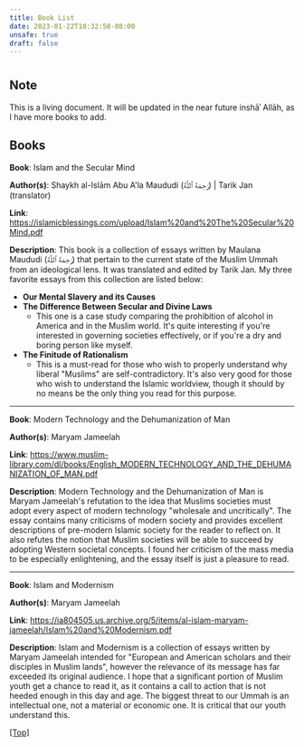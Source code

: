 ```yaml
--- 
title: Book List
date: 2023-01-22T10:32:58-08:00
unsafe: true
draft: false
---
```


# <a name="top"></a>

## Note

This is a living document. It will be updated in the near future inshāʾ Allāh, as I have more books to add. 

## Books

**Book**: Islam and the Secular Mind

**Author(s)**: Shaykh al-Islām Abu A'la Maududi (رَحِمَهُ ٱللَّٰهُ) | Tarik Jan (translator)

**Link**: https://islamicblessings.com/upload/Islam%20and%20The%20Secular%20Mind.pdf 

**Description**: This book is a collection of essays written by Maulana Maududi (رَحِمَهُ ٱللَّٰهُ) that pertain to the current state of the Muslim Ummah from an ideological lens. It was translated and edited by Tarik Jan. My three favorite essays from this collection are listed below:

* **Our Mental Slavery and its Causes**
* **The Difference Between Secular and Divine Laws**
    * This one is a case study comparing the prohibition of alcohol in America and in the Muslim world. It's quite interesting if you're interested in governing societies effectively, or if you're a dry and boring person like myself. 
* **The Finitude of Rationalism**
    * This is a must-read for those who wish to properly understand why liberal "Muslims" are self-contradictory. It's also very good for those who wish to understand the Islamic worldview, though it should by no means be the only thing you read for this purpose.

***

**Book**: Modern Technology and the Dehumanization of Man

**Author(s)**: Maryam Jameelah

**Link**: https://www.muslim-library.com/dl/books/English_MODERN_TECHNOLOGY_AND_THE_DEHUMANIZATION_OF_MAN.pdf 

**Description**: Modern Technology and the Dehumanization of Man is Maryam Jameelah's refutation to the idea that Muslims societies must adopt every aspect of modern technology  "wholesale and uncritically". The essay contains many criticisms of modern society and provides excellent descriptions of pre-modern Islamic society for the reader to reflect on. It also refutes the notion that Muslim societies will be able to succeed by adopting Western societal concepts. I found her criticism of the mass media to be especially enlightening, and the essay itself is just a pleasure to read. 

***

**Book**: Islam and Modernism

**Author(s)**: Maryam Jameelah

**Link**: https://ia804505.us.archive.org/5/items/al-islam-maryam-jameelah/Islam%20and%20Modernism.pdf

**Description**: Islam and Modernism is a collection of essays written by Maryam Jameelah intended for "European and American scholars and their disciples in Muslim lands", however the relevance of its message has far exceeded its original audience. I hope that a significant portion of Muslim youth get a chance to read it, as it contains a call to action that is not heeded enough in this day and age. The biggest threat to our Ummah is an intellectual one, not a material or economic one. It is critical that our youth understand this.

[[Top]](#top)
